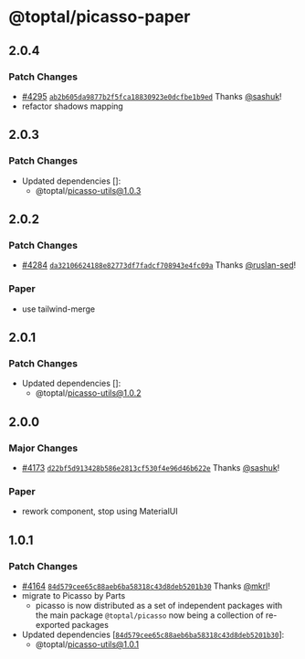 # @toptal/picasso-paper

## 2.0.4

### Patch Changes

- [#4295](https://github.com/toptal/picasso/pull/4295) [`ab2b605da9877b2f5fca18830923e0dcfbe1b9ed`](https://github.com/toptal/picasso/commit/ab2b605da9877b2f5fca18830923e0dcfbe1b9ed) Thanks [@sashuk](https://github.com/sashuk)!
- refactor shadows mapping

## 2.0.3

### Patch Changes

- Updated dependencies []:
  - @toptal/picasso-utils@1.0.3

## 2.0.2

### Patch Changes

- [#4284](https://github.com/toptal/picasso/pull/4284) [`da32106624188e82773df7fadcf708943e4fc09a`](https://github.com/toptal/picasso/commit/da32106624188e82773df7fadcf708943e4fc09a) Thanks [@ruslan-sed](https://github.com/ruslan-sed)!

### Paper

- use tailwind-merge

## 2.0.1

### Patch Changes

- Updated dependencies []:
  - @toptal/picasso-utils@1.0.2

## 2.0.0

### Major Changes

- [#4173](https://github.com/toptal/picasso/pull/4173) [`d22bf5d913428b586e2813cf530f4e96d46b622e`](https://github.com/toptal/picasso/commit/d22bf5d913428b586e2813cf530f4e96d46b622e) Thanks [@sashuk](https://github.com/sashuk)!

### Paper

- rework component, stop using MaterialUI

## 1.0.1

### Patch Changes

- [#4164](https://github.com/toptal/picasso/pull/4164) [`84d579cee65c88aeb6ba58318c43d8deb5201b30`](https://github.com/toptal/picasso/commit/84d579cee65c88aeb6ba58318c43d8deb5201b30) Thanks [@mkrl](https://github.com/mkrl)!
- migrate to Picasso by Parts
  - picasso is now distributed as a set of independent packages with the main package `@toptal/picasso` now being a collection of re-exported packages
- Updated dependencies [[`84d579cee65c88aeb6ba58318c43d8deb5201b30`](https://github.com/toptal/picasso/commit/84d579cee65c88aeb6ba58318c43d8deb5201b30)]:
  - @toptal/picasso-utils@1.0.1
